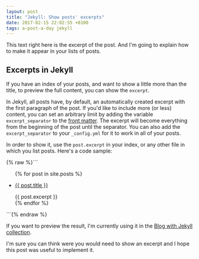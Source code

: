 ```yaml
---
layout: post
title: "Jekyll: Show posts' excerpts"
date: 2017-02-15 22:02:55 +0100
tags: a-post-a-day jekyll
---
```


This text right here is the excerpt of the post. And I'm going to explain how to make it appear in your lists of posts.

## Excerpts in Jekyll

If you have an index of your posts, and want to show a little more than the title, to preview the full content, you can show the `excerpt`.

In Jekyll, all posts have, by default, an automatically created excerpt with the first paragraph of the post. If you'd like to include more (or less) content, you can set an arbitrary limit by adding the variable `excerpt_separator` to the [front matter](https://jekyllrb.com/docs/frontmatter/). The excerpt will become everything from the beginning of the post until the separator. You can also add the `excerpt_separator` to your `_config.yml` for it to work in all of your posts.

In order to show it, use the `post.excerpt` in your index, or any other file in which you list posts. Here's a code sample:

{% raw %}```
<ul>
  {% for post in site.posts %}
    <li>
      <p><a href="{{ post.url }}">{{ post.title }}</a></p>
      {{ post.excerpt }}
    </li>
  {% endfor %}
</ul>
```{% endraw %}

If you want to preview the result, I'm currently using it in the [Blog with Jekyll collection](/blog-with-jekyll).

I'm sure you can think were you would need to show an excerpt and I hope this post was useful to implement it.
